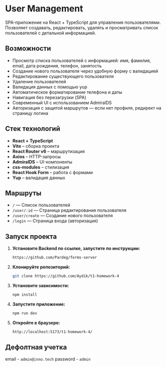# User Management

SPA-приложение на React + TypeScript для управления пользователями. Позволяет создавать, редактировать, удалять и просматривать список пользователей с детальной информацией.

## Возможности

- Просмотр списка пользователей с информацией: имя, фамилия, email, дата рождения, телефон, занятость
- Создание нового пользователя через удобную форму с валидацией
- Редактирование существующего пользователя
- Удаление пользователей
- Валидация данных с помощью yup
- Автоматическое форматирование телефона и даты
- Навигация без перезагрузки (SPA)
- Современный UI с использованием AdmiralDS
- Авторизация с защитой маршрутов — если нет профиля, редирект на страницу логина

## Стек технологий

- **React + TypeScript**
- **Vite** – сборка проекта
- **React Router v6** – маршрутизация
- **Axios** – HTTP-запросы
- **AdmiralDS** – UI-компоненты
- **css-modules** – стилизация
- **React Hook Form** – работа с формами
- **Yup** – валидация данных

## Маршруты

- `/` — Список пользователей
- `/user/:id` — Страница редактирования пользователя
- `/user/create` — Создание нового пользователя
- `/login` — Страница входа (авторизация)

## Запуск проекта

1. **Установите Backend по ссылке, запустите по инструкции:**
   ```sh 
   https://github.com/Pardeg/forms-server
   ```
2. **Клонируйте репозиторий:**
   ```sh 
   git clone https://github.com/Aydik/t1-homework-4
   ```
3. **Установите зависимости:**
   ```sh
   npm install
   ```
4. **Запустите приложение:**
   ```sh
   npm run dev
   ```
5. **Откройте в браузере:**
   ```sh
   http://localhost:5173/t1-homework-4/
   ```

## Дефолтная учетка 

email - `admin@inno.tech`
password - `admin`
   